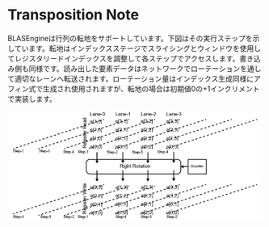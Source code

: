 # Transposition Note

BLASEngineは行列の転地をサポートしています。下図はその実行ステップを示しています。転地はインデックスステージでスライシングとウィンドウを使用してレジスタリードインデックスを調整して各ステップでアクセスします。書き込み側も同様です。読み出した要素データはネットワークでローテーションを通して適切なレーンへ転送されます。ローテーション量はインデックス生成同様にアフィン式で生成され使用されますが、転地の場合は初期値0の+1インクリメントで実装します。


<div align="center">
  <img src="https://github.com/IAMAl/BLASEngine/blob/main/notes/ExecConcept/figures/Transpose.png"
       alt="Transposition"
       title="Transposing Matrix"
       width="700px"
  />
</div>